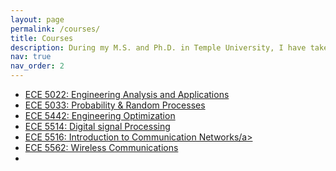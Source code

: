 ```yaml
---
layout: page
permalink: /courses/
title: Courses
description: During my M.S. and Ph.D. in Temple University, I have taken the following courses.
nav: true
nav_order: 2
---
```


  <ul>
      <li><a href="https://bulletin.temple.edu/search/?P=ECE%205022" target="_blank">ECE 5022: Engineering Analysis and Applications</a></li>
      <li><a href="https://bulletin.temple.edu/search/?P=ECE%205033" target="_blank">ECE 5033: Probability & Random Processes</a></li>
      <li><a href="https://bulletin.temple.edu/search/?P=ECE%205442" target="_blank">ECE 5442: Engineering Optimization</a></li>       
       <li><a href="https://bulletin.temple.edu/search/?P=ECE%205514" target="_blank">ECE 5514: Digital signal Processing</a></li>  
    <li><a href="https://bulletin.temple.edu/search/?P=ECE%205516" target="_blank">ECE 5516: Introduction to Communication Networks/a></li>  
      <li><a href="https://bulletin.temple.edu/search/?P=ECE%205562" target="_blank">ECE 5562: Wireless Communications</a><li>        
     
  </ul>